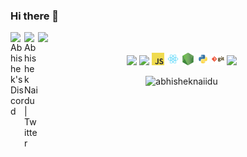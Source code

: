 ### Hi there 👋

<a href="https://discord.gg/kuaVNeGvdr">
  <img align="left" alt="Abhishek's Discord" width="22px" src="https://raw.githubusercontent.com/peterthehan/peterthehan/master/assets/discord.svg" />
</a>
<a href="https://twitter.com/ilotch">
  <img align="left" alt="Abhishek Naidu | Twitter" width="22px" src="https://raw.githubusercontent.com/peterthehan/peterthehan/master/assets/twitter.svg"/>
</a>

![](https://visitor-badge.glitch.me/badge?page_id=zaclolsec.zaclolsec)

<p align="center">
<code><img height="20" src="https://user-images.githubusercontent.com/81755979/181935070-0498fb94-ad6c-429e-a3de-ac9c8a5511fd.png"></code>
<code><img height="20" src="https://user-images.githubusercontent.com/81755979/181935097-03d39a84-df42-453a-b67b-2144175680f3.png"></code>
<code><img height="20" src="https://raw.githubusercontent.com/github/explore/80688e429a7d4ef2fca1e82350fe8e3517d3494d/topics/javascript/javascript.png"></code>
<code><img height="20" src="https://raw.githubusercontent.com/github/explore/80688e429a7d4ef2fca1e82350fe8e3517d3494d/topics/react/react.png"></code>
<code><img height="20" src="https://raw.githubusercontent.com/github/explore/80688e429a7d4ef2fca1e82350fe8e3517d3494d/topics/nodejs/nodejs.png"></code>
<code><img height="20" src="https://raw.githubusercontent.com/github/explore/80688e429a7d4ef2fca1e82350fe8e3517d3494d/topics/python/python.png"></code>
<code><img height="20" src="https://raw.githubusercontent.com/github/explore/80688e429a7d4ef2fca1e82350fe8e3517d3494d/topics/git/git.png"></code>
<code><img height="20" src="https://user-images.githubusercontent.com/81755979/181935518-27aa3893-7555-4fa9-8b28-2b3b4ae11f14.png"></code>
</p>
<p align="center"> <img src="https://github-readme-stats.vercel.app/api?username=zaclols&show_icons=true&theme=gotham" alt="abhisheknaiidu" />
